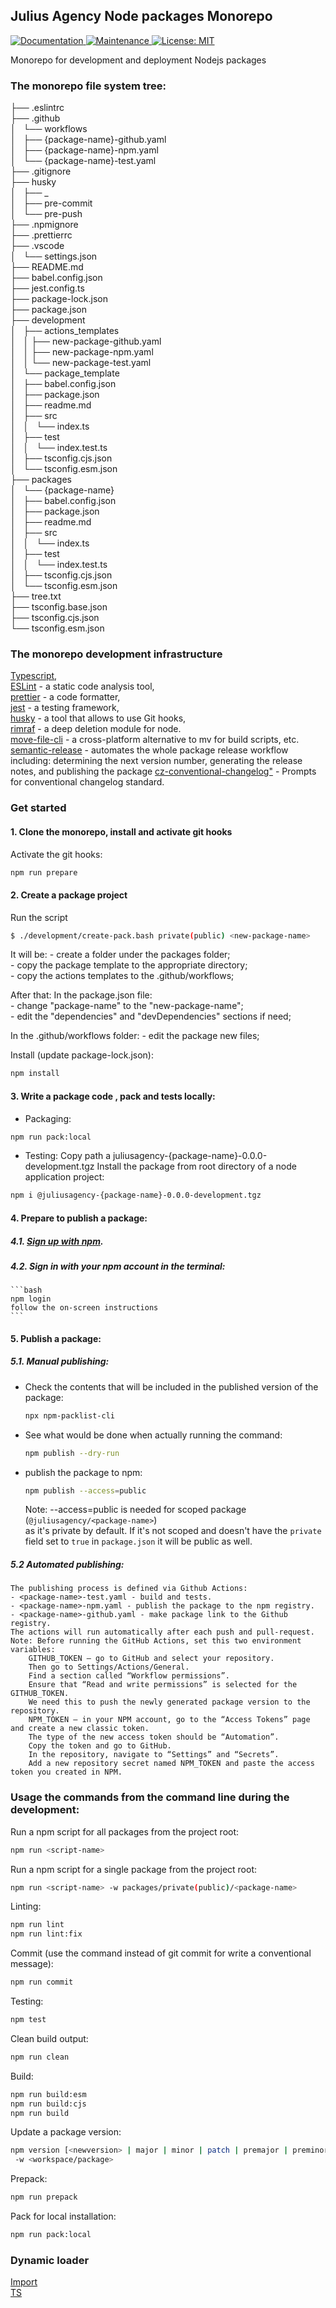 ## Julius Agency Node packages Monorepo
<p>
  <a href="https://github.com/JuliusAgency/jla-node-monorepo#readme" target="_blank">
    <img alt="Documentation" src="https://img.shields.io/badge/documentation-yes-brightgreen.svg" />
  </a>
  <a href="https://github.com/JuliusAgency/jla-node-monorepo/graphs/commit-activity" target="_blank">
    <img alt="Maintenance" src="https://img.shields.io/badge/Maintained%3F-yes-green.svg" />
  </a>
  <a href="https://github.com/JuliusAgency/jla-node-monorepo/blob/master/LICENSE" target="_blank">
    <img alt="License: MIT" src="https://img.shields.io/badge/License-MIT-yellow.svg" />
  </a>
</p>


Monorepo for development and deployment Nodejs packages  

### The monorepo file system tree:

├── .eslintrc  
├── .github  
│     └── workflows  
│       ├── {package-name}-github.yaml  
│       ├── {package-name}-npm.yaml  
│       └── {package-name}-test.yaml  
├── .gitignore  
├── husky  
│   ├── _  
│   ├── pre-commit  
│   └── pre-push  
├── .npmignore  
├── .prettierrc  
├── .vscode  
│   └── settings.json  
├── README.md  
├── babel.config.json  
├── jest.config.ts  
├── package-lock.json  
├── package.json  
├── development  
│   ├── actions_templates  
│   │   ├── new-package-github.yaml  
│   │   ├── new-package-npm.yaml  
│   │   └── new-package-test.yaml  
│   └── package_template  
│       ├── babel.config.json  
│       ├── package.json  
│       ├── readme.md  
│       ├── src  
│       │   └── index.ts  
│       ├── test  
│       │   └── index.test.ts  
│       ├── tsconfig.cjs.json  
│       └── tsconfig.esm.json  
├── packages  
│   └── {package-name}  
│       ├── babel.config.json  
│       ├── package.json  
│       ├── readme.md  
│       ├── src  
│       │   └── index.ts  
│       ├── test  
│       │   └── index.test.ts  
│       ├── tsconfig.cjs.json  
│       └── tsconfig.esm.json  
├── tree.txt  
├── tsconfig.base.json  
├── tsconfig.cjs.json  
└── tsconfig.esm.json  


### The monorepo development infrastructure

[Typescript](http://www.typescriptlang.org/),  
[ESLint](https://www.npmjs.com/package/eslint) - a static code analysis tool,     
[prettier](https://www.npmjs.com/package/prettier) - a code formatter,  
[jest](https://www.npmjs.com/package/jest) - a testing framework,  
[husky](https://www.npmjs.com/package/husky) - a tool that allows to use Git hooks,  
[rimraf](https://www.npmjs.com/package/rimraf) - a deep deletion module for node.  
[move-file-cli](https://www.npmjs.com/package/move-file-cli) - a cross-platform alternative to mv for build scripts, etc.  
[semantic-release](https://www.npmjs.com/package/semantic-release) - automates the whole package release workflow including: determining the next version number, generating the release notes, and publishing the package
[cz-conventional-changelog"]() - Prompts for conventional changelog standard. 

### Get started
#### 1. Clone the monorepo, install and activate git hooks

  Activate the git hooks:
  ```bash
  npm run prepare
  ```

#### 2. Create a package project

  Run the script
  ```bash
  $ ./development/create-pack.bash private(public) <new-package-name>
  ```
  
  It will be:
    - create a folder under the packages folder;  
    - copy the package template to the appropriate directory;  
    - copy the actions templates to the .github/workflows;  
  
  After that:
  In the package.json file:   
    - change "package-name" to the "new-package-name";  
    - edit the "dependencies" and "devDependencies" sections if need;  

  In the .github/workflows folder:
    - edit the package new files;  

  Install (update package-lock.json):
  ```bash
  npm install 
  ```
#### 3. Write a package code , pack and tests locally:
  - Packaging:
  ```bash
  npm run pack:local
  ```
  - Testing:
  Copy path a juliusagency-{package-name}-0.0.0-development.tgz
  Install the package from root directory of a node application project:
  ```bash
  npm i @juliusagency-{package-name}-0.0.0-development.tgz
  ```

#### 4. Prepare to publish a package: 
##### 4.1. [Sign up with npm](https://www.npmjs.com/signup).
##### 4.2. Sign in with your npm account in the terminal:
    ```bash
    npm login 
    follow the on-screen instructions
    ```
#### 5. Publish a package:
##### 5.1. Manual publishing:
 - Check the contents that will be included in the published version of the package:
    ```bash
    npx npm-packlist-cli
    ```
 - See what would be done when actually running the command:
    ```bash
    npm publish --dry-run
    ```
 - publish the package to npm:
    ```bash
    npm publish --access=public
    ```
    Note: --access=public is needed for scoped package (`@juliusagency/<package-name>`)   
      as it's private by default. If it's not scoped and doesn't have the `private`   
      field set to `true` in `package.json` it will be public as well.  
##### 5.2 Automated publishing:
    The publishing process is defined via Github Actions:
    - <package-name>-test.yaml - build and tests.
    - <package-name>-npm.yaml - publish the package to the npm registry.
    - <package-name>-github.yaml - make package link to the Github registry.
    The actions will run automatically after each push and pull-request.
    Note: Before running the GitHub Actions, set this two environment variables:  
        GITHUB_TOKEN – go to GitHub and select your repository.  
        Then go to Settings/Actions/General.  
        Find a section called “Workflow permissions”.  
        Ensure that “Read and write permissions” is selected for the GITHUB_TOKEN.  
        We need this to push the newly generated package version to the repository.  
        NPM_TOKEN – in your NPM account, go to the “Access Tokens” page and create a new classic token.  
        The type of the new access token should be “Automation”.  
        Copy the token and go to GitHub.  
        In the repository, navigate to “Settings” and “Secrets”.  
        Add a new repository secret named NPM_TOKEN and paste the access token you created in NPM.


### Usage the commands from the command line during the development:

Run a npm script for all packages from the project root:
```bash
npm run <script-name>
```

Run a npm script for a single package from the project root:
```bash
npm run <script-name> -w packages/private(public)/<package-name>
```

Linting:
```bash
npm run lint
npm run lint:fix
```
Commit (use the command instead of git commit for write a conventional message):
```bash
npm run commit
```
Testing:
```bash
npm test
```
Clean build output:
```bash
npm run clean
```
Build:
```bash
npm run build:esm
npm run build:cjs
npm run build
```
Update a package version:  
```bash
npm version [<newversion> | major | minor | patch | premajor | preminor | prepatch | prerelease | from-git]
 -w <workspace/package>  
```
Prepack:
```bash
npm run prepack
```
Pack for local installation:
```bash
npm run pack:local
```
### Dynamic loader
[Import](https://medium.com/@nlfernando11/javascript-dynamically-import-c2b890d75b5a)  
[TS](https://marketsplash.com/tutorials/typescript/import-typescript/)